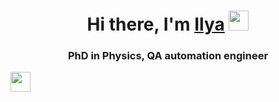<h1 align="center">Hi there, I'm <a href="https://www.researchgate.net/profile/I-Samoilov" target="_blank">Ilya</a> 
<img src="https://github.com/blackcater/blackcater/raw/main/images/Hi.gif" height="32"/></h1>
<h3 align="center">PhD in Physics, QA automation engineer </h3>
<img src="[https://github.com/blackcater/blackcater/raw/main/images/Hi.gif](https://www.codewars.com/users/ZmeeeD007/badges/large)" height="32"/></h1>

